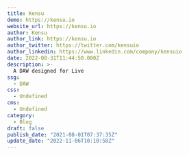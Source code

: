 ```yaml
---
title: Kensu
demo: https://kensu.io
website_url: https://kensu.io
author: Kensu
author_link: https://kensu.io
author_twitter: https://twitter.com/kensuio
author_linkedin: https://www.linkedin.com/company/kensuio
date: 2022-08-31T11:44:50.000Z
description: >-
  A DAW designed for Live 
ssg:
  - DAW
css:
  - Undefined
cms:
  - Undefined
category:
  - Blog
draft: false
publish_date: "2021-08-01T07:37:35Z"
update_date: "2022-11-06T10:10:58Z"
---
```

